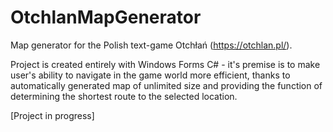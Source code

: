 # OtchlanMapGenerator
Map generator for the Polish text-game Otchłań (https://otchlan.pl/).

Project is created entirely with Windows Forms C# - it's premise is to make user's ability to navigate in the game world more efficient,
thanks to automatically generated map of unlimited size and providing the function of determining the shortest route to the selected location.

[Project in progress]


